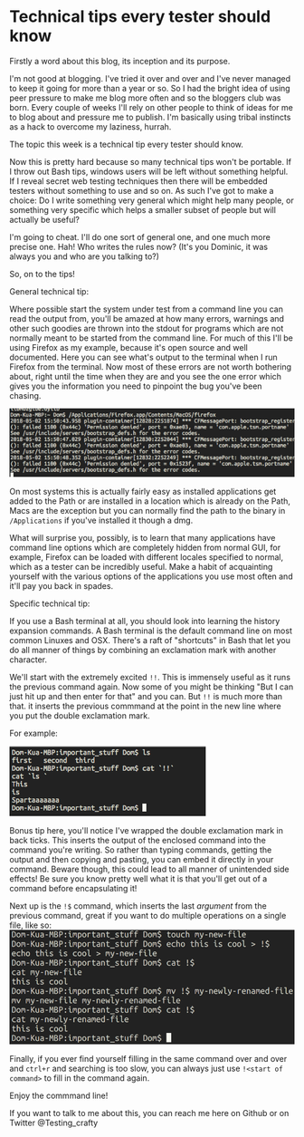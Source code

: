 # Technical tips every tester should know

Firstly a word about this blog, its inception and its purpose.

I'm not good at blogging. I've tried it over and over and I've never managed to keep it going for more than a year or 
so. So I had the bright idea of using peer pressure to make me blog more often and so the bloggers club was born. Every 
couple of weeks I'll rely on other people to think of ideas for me to blog about and pressure me to publish. I'm 
basically using tribal instincts as a hack to overcome my laziness, hurrah. 

The topic this week is a technical tip every tester should know. 


Now this is pretty hard because so many technical tips won't be portable. If I throw out Bash tips, windows users will 
be left without something helpful. If I reveal secret web testing techniques then there will be embedded testers 
without something to use and so on. As such I've got to make a choice: Do I write something very general which might 
help many people, or something very specific which helps a smaller subset of people but will actually be useful?

I'm going to cheat. I'll do one sort of general one, and one much more precise one. Hah! Who writes the rules now? 
(It's you Dominic, it was always you and who are you talking to?)

So, on to the tips!

General technical tip: 

Where possible start the system under test from a command line you can read the output from, you'll be amazed at how 
many errors, warnings and other such goodies are thrown into the stdout for programs which are not normally meant to be 
started from the command line. For much of this I'll be using Firefox as my example, because it's open source and well 
documented. Here you can see what's output to the terminal when I run Firefox from the terminal. Now most of these 
errors are not worth bothering about, right until the time when they are and you see the one error which gives you the 
information you need to pinpoint the bug you've been chasing. 

![Firefox showing the silent errors](tech_tip_pic1.png)

On most systems this is actually fairly easy as installed applications get added to the Path or are installed in a 
location which is already on the Path, Macs are the exception but you can normally find the path to the binary in 
`/Applications` if you've installed it though a dmg.

What will surprise you, possibly, is to learn that many applications have command line options which are completely 
hidden from normal GUI, for example, Firefox can be loaded with different locales specified to normal, which as a 
tester can be incredibly useful. Make a habit of acquainting yourself with the various options of the applications you 
use most often and it'll pay you back in spades. 


Specific technical tip:

If you use a Bash terminal at all, you should look into learning the history expansion commands. 
A Bash terminal is the default command line on most common Linuxes and OSX. There's a raft of "shortcuts"
in Bash that let you do all manner of things by combining an exclamation mark with another character.

We'll start with the extremely excited `!!`. This is immensely useful as it runs the previous command again. Now some of
you might be thinking "But I can just hit up and then enter for that" and you can. But `!!` is much more than that. it
inserts the previous commmand at the point in the new line where you put the double exclamation mark. 

For example:

![The power of !!](tech_tip_pic2.png)

Bonus tip here, you'll notice I've wrapped the double exclamation mark in back ticks. This inserts the output of the 
enclosed command into the command you're writing. So rather than typing commands, getting the output and then copying 
and pasting, you can embed it directly in your command. Beware though, this could lead to all manner of unintended side 
effects! Be sure you know pretty well what it is that you'll get out of a command before encapsulating it!

Next up is the `!$` command, which inserts the last _argument_ from the previous command, great if you want to do 
multiple operations on a single file, like so:
![Create, fill, rename, but only type the file name once!](tech_tip_pic3.png)

Finally, if you ever find yourself filling in the same command over and over and `ctrl+r` and searching is too slow, 
you can always just use `!<start of command>` to fill in the command again. 

Enjoy the commmand line!

If you want to talk  to me about this, you can reach me here on Github or on Twitter @Testing_crafty
